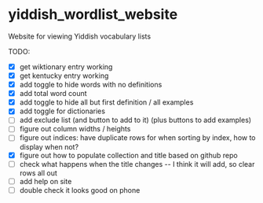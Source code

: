 # yiddish_wordlist_website

Website for viewing Yiddish vocabulary lists

TODO:
- [X] get wiktionary entry working
- [X] get kentucky entry working
- [X] add toggle to hide words with no definitions
- [X] add total word count
- [X] add toggle to hide all but first definition / all examples
- [X] add toggle for dictionaries
- [ ] add exclude list (and button to add to it) (plus buttons to add examples)
- [ ] figure out column widths / heights
- [ ] figure out indices: have duplicate rows for when sorting by index, how to display when not?
- [X] figure out how to populate collection and title based on github repo
- [ ] check what happens when the title changes -- I think it will add, so clear rows all out
- [ ] add help on site
- [ ] double check it looks good on phone
